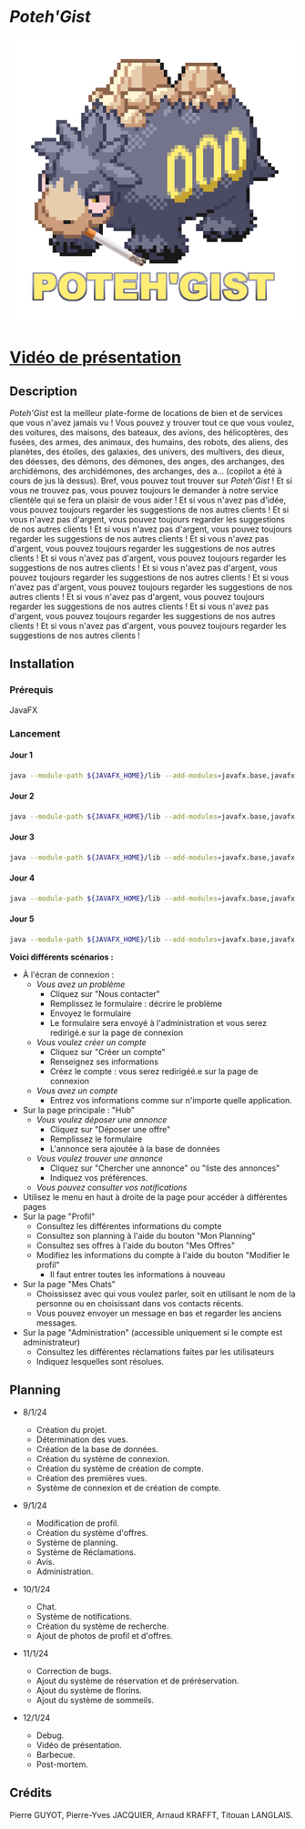 # *Poteh'Gist*


![](docu/logo.png)

# [Vidéo de présentation](https://youtu.be/rXVmR2dskcU)

## Description

*Poteh'Gist* est la meilleur plate-forme de locations de bien et de services que vous n'avez jamais vu ! Vous pouvez y trouver tout ce que vous voulez, des voitures, des maisons, des bateaux, des avions, des hélicoptères, des fusées, des armes, des animaux, des humains, des robots, des aliens, des planètes, des étoiles, des galaxies, des univers, des multivers, des dieux, des déesses, des démons, des démones, des anges, des archanges, des archidémons, des archidémones, des archanges, des a... (copilot a été à cours de jus là dessus). Bref, vous pouvez tout trouver sur *Poteh'Gist* ! Et si vous ne trouvez pas, vous pouvez toujours le demander à notre service clientèle qui se fera un plaisir de vous aider ! Et si vous n'avez pas d'idée, vous pouvez toujours regarder les suggestions de nos autres clients ! Et si vous n'avez pas d'argent, vous pouvez toujours regarder les suggestions de nos autres clients ! Et si vous n'avez pas d'argent, vous pouvez toujours regarder les suggestions de nos autres clients ! Et si vous n'avez pas d'argent, vous pouvez toujours regarder les suggestions de nos autres clients ! Et si vous n'avez pas d'argent, vous pouvez toujours regarder les suggestions de nos autres clients ! Et si vous n'avez pas d'argent, vous pouvez toujours regarder les suggestions de nos autres clients ! Et si vous n'avez pas d'argent, vous pouvez toujours regarder les suggestions de nos autres clients ! Et si vous n'avez pas d'argent, vous pouvez toujours regarder les suggestions de nos autres clients ! Et si vous n'avez pas d'argent, vous pouvez toujours regarder les suggestions de nos autres clients ! Et si vous n'avez pas d'argent, vous pouvez toujours regarder les suggestions de nos autres clients !

## Installation

### Prérequis

JavaFX

### Lancement

#### Jour 1

```bash
java --module-path ${JAVAFX_HOME}/lib --add-modules=javafx.base,javafx.controls,javafx.fxml -jar RELEASE/codingweek-01-RELEASE_DAY_1.jar 
```

#### Jour 2

```bash
java --module-path ${JAVAFX_HOME}/lib --add-modules=javafx.base,javafx.controls,javafx.fxml -jar RELEASE/codingweek-01-RELEASE_DAY_2.jar 
```

#### Jour 3

```bash
java --module-path ${JAVAFX_HOME}/lib --add-modules=javafx.base,javafx.controls,javafx.fxml -jar RELEASE/codingweek-01-RELEASE_DAY_3.jar 
```

#### Jour 4

```bash
java --module-path ${JAVAFX_HOME}/lib --add-modules=javafx.base,javafx.controls,javafx.fxml -jar RELEASE/codingweek-01-RELEASE_DAY_4.jar 
```

#### Jour 5

```bash
java --module-path ${JAVAFX_HOME}/lib --add-modules=javafx.base,javafx.controls,javafx.fxml -jar RELEASE/codingweek-01-RELEASE_DAY_5.jar 
```

**Voici différents scénarios :**
* À l'écran de connexion :
  * *Vous avez un problème*
    * Cliquez sur "Nous contacter"
    * Remplissez le formulaire : décrire le problème
    * Envoyez le formulaire
    * Le formulaire sera envoyé à l'administration et vous serez redirigé.e sur la page de connexion
  * *Vous voulez créer un compte*
    * Cliquez sur "Créer un compte"
    * Renseignez ses informations
    * Créez le compte : vous serez redirigéé.e sur la page de connexion
  * *Vous avez un compte*
    * Entrez vos informations comme sur n'importe quelle application.
* Sur la page principale : "Hub"
  * *Vous voulez déposer une annonce*
    * Cliquez sur "Déposer une offre"
    * Remplissez le formulaire
    * L'annonce sera ajoutée à la base de données
  * *Vous voulez trouver une annonce*
    * Cliquez sur "Chercher une annonce" ou "liste des annonces"
    * Indiquez vos préférences.
  * *Vous pouvez consulter vos notifications*
* Utilisez le menu en haut à droite de la page pour accéder à différentes pages
* Sur la page "Profil"
  * Consultez les différentes informations du compte
  * Consultez son planning à l'aide du bouton "Mon Planning"
  * Consultez ses offres à l'aide du bouton "Mes Offres"
  * Modifiez les informations du compte à l'aide du bouton "Modifier le profil"
    * Il faut entrer toutes les informations à nouveau
* Sur la page "Mes Chats"
  * Choississez avec qui vous voulez parler, soit en utilisant le nom de la personne ou en choisissant dans vos contacts récents.
  * Vous pouvez envoyer un message en bas et regarder les anciens messages.
* Sur la page "Administration" (accessible uniquement si le compte est administrateur)
  * Consultez les différentes réclamations faites par les utilisateurs
  * Indiquez lesquelles sont résolues.

## Planning

- 8/1/24
    + Création du projet.
    + Détermination des vues.
    + Création de la base de données.
    + Création du système de connexion.
    + Création du système de création de compte.
    + Création des premières vues.
    + Système de connexion et de création de compte.

- 9/1/24
    + Modification de profil.
    + Création du système d'offres.
    + Système de planning.
    + Système de Réclamations.
    + Avis.
    + Administration.

- 10/1/24
    + Chat.
    + Système de notifications.
    + Création du système de recherche.
    + Ajout de photos de profil et d'offres.

- 11/1/24
    + Correction de bugs.
    + Ajout du système de réservation et de préréservation.
    + Ajout du système de florins.
    + Ajout du système de sommeils.

- 12/1/24
    + Debug.
    + Vidéo de présentation.
    + Barbecue.
    + Post-mortem.

## Crédits

Pierre GUYOT, Pierre-Yves JACQUIER, Arnaud KRAFFT, Titouan LANGLAIS.
